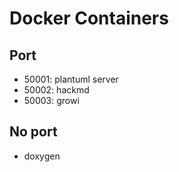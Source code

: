 # Docker Containers
## Port
- 50001: plantuml server
- 50002: hackmd
- 50003: growi

## No port
- doxygen
